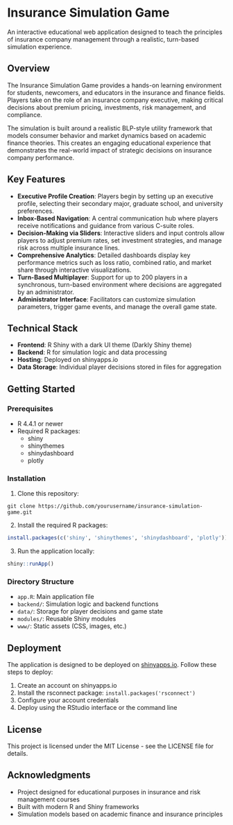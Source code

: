 # Insurance Simulation Game

An interactive educational web application designed to teach the principles of insurance company management through a realistic, turn-based simulation experience.

## Overview

The Insurance Simulation Game provides a hands-on learning environment for students, newcomers, and educators in the insurance and finance fields. Players take on the role of an insurance company executive, making critical decisions about premium pricing, investments, risk management, and compliance.

The simulation is built around a realistic BLP-style utility framework that models consumer behavior and market dynamics based on academic finance theories. This creates an engaging educational experience that demonstrates the real-world impact of strategic decisions on insurance company performance.

## Key Features

- **Executive Profile Creation**: Players begin by setting up an executive profile, selecting their secondary major, graduate school, and university preferences.
- **Inbox-Based Navigation**: A central communication hub where players receive notifications and guidance from various C-suite roles.
- **Decision-Making via Sliders**: Interactive sliders and input controls allow players to adjust premium rates, set investment strategies, and manage risk across multiple insurance lines.
- **Comprehensive Analytics**: Detailed dashboards display key performance metrics such as loss ratio, combined ratio, and market share through interactive visualizations.
- **Turn-Based Multiplayer**: Support for up to 200 players in a synchronous, turn-based environment where decisions are aggregated by an administrator.
- **Administrator Interface**: Facilitators can customize simulation parameters, trigger game events, and manage the overall game state.

## Technical Stack

- **Frontend**: R Shiny with a dark UI theme (Darkly Shiny theme)
- **Backend**: R for simulation logic and data processing
- **Hosting**: Deployed on shinyapps.io
- **Data Storage**: Individual player decisions stored in files for aggregation

## Getting Started

### Prerequisites

- R 4.4.1 or newer
- Required R packages:
  - shiny
  - shinythemes
  - shinydashboard
  - plotly

### Installation

1. Clone this repository:
```
git clone https://github.com/yourusername/insurance-simulation-game.git
```

2. Install the required R packages:
```R
install.packages(c('shiny', 'shinythemes', 'shinydashboard', 'plotly'))
```

3. Run the application locally:
```R
shiny::runApp()
```

### Directory Structure

- `app.R`: Main application file
- `backend/`: Simulation logic and backend functions
- `data/`: Storage for player decisions and game state
- `modules/`: Reusable Shiny modules
- `www/`: Static assets (CSS, images, etc.)

## Deployment

The application is designed to be deployed on [shinyapps.io](https://www.shinyapps.io/). Follow these steps to deploy:

1. Create an account on shinyapps.io
2. Install the rsconnect package: `install.packages('rsconnect')`
3. Configure your account credentials
4. Deploy using the RStudio interface or the command line

## License

This project is licensed under the MIT License - see the LICENSE file for details.

## Acknowledgments

- Project designed for educational purposes in insurance and risk management courses
- Built with modern R and Shiny frameworks
- Simulation models based on academic finance and insurance principles 